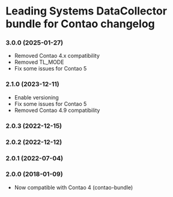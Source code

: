 Leading Systems DataCollector bundle for Contao changelog
===========================================

### 3.0.0 (2025-01-27)
 * Removed Contao 4.x compatibility
 * Removed TL_MODE
 * Fix some issues for Contao 5

### 2.1.0 (2023-12-11)
 * Enable versioning
 * Fix some issues for Contao 5
 * Removed Contao 4.9 compatibility

### 2.0.3 (2022-12-15)

### 2.0.2 (2022-12-12)

### 2.0.1 (2022-07-04)

### 2.0.0 (2018-01-09)
 * Now compatible with Contao 4 (contao-bundle)